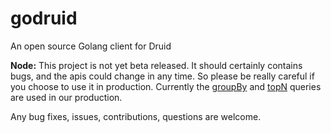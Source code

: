 godruid
=======

An open source Golang client for Druid


**Node:** This project is not yet beta released. It should certainly contains bugs, and the apis could change in any time. So please be really careful if you choose to use it in production. Currently the [groupBy](http://druid.io/docs/latest/GroupByQuery.html) and [topN](http://druid.io/docs/latest/TopNQuery.html) queries are used in our production.

Any bug fixes, issues, contributions, questions are welcome.